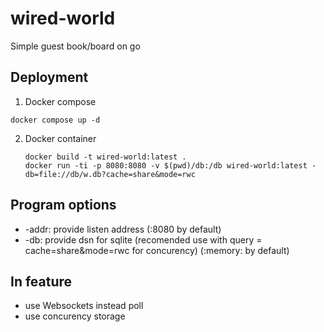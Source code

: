 # wired-world

Simple guest book/board on go

## Deployment

1) Docker compose
  ```shell
  docker compose up -d
  ```

2) Docker container
   ```
   docker build -t wired-world:latest .
   docker run -ti -p 8080:8080 -v $(pwd)/db:/db wired-world:latest -db=file://db/w.db?cache=share&mode=rwc
   ```

## Program options

- -addr: provide listen address (:8080 by default)
- -db: provide dsn for sqlite (recomended use with query = cache=share&mode=rwc for concurency) (:memory: by default)

## In feature

- use Websockets instead poll
- use concurency storage
